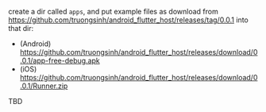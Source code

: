 create a dir called `apps`, and put example files as download from https://github.com/truongsinh/android_flutter_host/releases/tag/0.0.1 into that dir:
- (Android) https://github.com/truongsinh/android_flutter_host/releases/download/0.0.1/app-free-debug.apk
- (iOS) https://github.com/truongsinh/android_flutter_host/releases/download/0.0.1/Runner.zip

TBD

